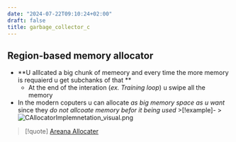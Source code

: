 ```yaml
---
date: "2024-07-22T09:10:24+02:00"
draft: false
title: garbage_collector_c
---
```


## Region-based memory allocator

-   **U alllcated a big chunk of memeory and every time the more memory
    is requaierd u get subchanks of that **
    -   At the end of the interation (*ex. Training loop*) u swipe all
        the memory
-   In the modern coputers u can allocate *as big memory space as u
    want* since they *do not allcoate memory befor it being
    used* >\[!example\]- >![CAllocatorImplemnetation_visual.png](/Notes/CAllocatorImplemnetation_visual.png)

> \[!quote\] [Areana
> Allocater](https://www.wikiwand.com/en/Region-based_memory_management)
